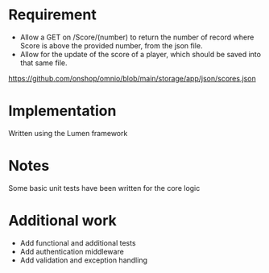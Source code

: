 # Requirement

* Allow a GET on /Score/(number) to return the number of record where Score is above the provided number, from the json file.
* Allow for the update of the score of a player, which should be saved into that same file.

https://github.com/onshop/omnio/blob/main/storage/app/json/scores.json

# Implementation

Written using the Lumen framework

# Notes

Some basic unit tests have been written for the core logic

# Additional work

* Add functional and additional tests
* Add authentication middleware
* Add validation and exception handling
